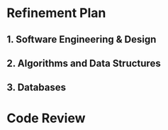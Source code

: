 # Refinement Plan
## 1. Software Engineering & Design


## 2. Algorithms and Data Structures


## 3. Databases

# Code Review
